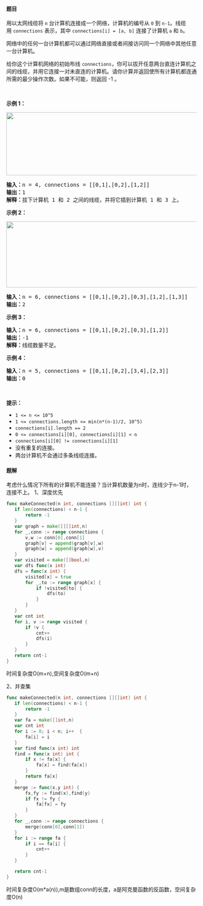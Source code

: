 #### 题目
<p>用以太网线缆将&nbsp;<code>n</code>&nbsp;台计算机连接成一个网络，计算机的编号从&nbsp;<code>0</code>&nbsp;到&nbsp;<code>n-1</code>。线缆用&nbsp;<code>connections</code>&nbsp;表示，其中&nbsp;<code>connections[i] = [a, b]</code>&nbsp;连接了计算机&nbsp;<code>a</code>&nbsp;和&nbsp;<code>b</code>。</p>

<p>网络中的任何一台计算机都可以通过网络直接或者间接访问同一个网络中其他任意一台计算机。</p>

<p>给你这个计算机网络的初始布线&nbsp;<code>connections</code>，你可以拔开任意两台直连计算机之间的线缆，并用它连接一对未直连的计算机。请你计算并返回使所有计算机都连通所需的最少操作次数。如果不可能，则返回&nbsp;-1 。&nbsp;</p>

<p>&nbsp;</p>

<p><strong>示例 1：</strong></p>

<p><strong><img alt="" src="https://assets.leetcode-cn.com/aliyun-lc-upload/uploads/2020/01/11/sample_1_1677.png" style="height: 167px; width: 570px;"></strong></p>

<pre><strong>输入：</strong>n = 4, connections = [[0,1],[0,2],[1,2]]
<strong>输出：</strong>1
<strong>解释：</strong>拔下计算机 1 和 2 之间的线缆，并将它插到计算机 1 和 3 上。
</pre>

<p><strong>示例 2：</strong></p>

<p><strong><img alt="" src="https://assets.leetcode-cn.com/aliyun-lc-upload/uploads/2020/01/11/sample_2_1677.png" style="height: 175px; width: 660px;"></strong></p>

<pre><strong>输入：</strong>n = 6, connections = [[0,1],[0,2],[0,3],[1,2],[1,3]]
<strong>输出：</strong>2
</pre>

<p><strong>示例 3：</strong></p>

<pre><strong>输入：</strong>n = 6, connections = [[0,1],[0,2],[0,3],[1,2]]
<strong>输出：</strong>-1
<strong>解释：</strong>线缆数量不足。
</pre>

<p><strong>示例 4：</strong></p>

<pre><strong>输入：</strong>n = 5, connections = [[0,1],[0,2],[3,4],[2,3]]
<strong>输出：</strong>0
</pre>

<p>&nbsp;</p>

<p><strong>提示：</strong></p>

<ul>
	<li><code>1 &lt;= n &lt;= 10^5</code></li>
	<li><code>1 &lt;= connections.length &lt;= min(n*(n-1)/2, 10^5)</code></li>
	<li><code>connections[i].length == 2</code></li>
	<li><code>0 &lt;= connections[i][0], connections[i][1]&nbsp;&lt; n</code></li>
	<li><code>connections[i][0] != connections[i][1]</code></li>
	<li>没有重复的连接。</li>
	<li>两台计算机不会通过多条线缆连接。</li>
</ul>


 #### 题解
 考虑什么情况下所有的计算机不能连接？当计算机数量为n时，连线少于n-1时，连接不上。
 1、深度优先
 ```go
func makeConnected(n int, connections [][]int) int {
	if len(connections) < n-1 {
		return -1
	}
	var graph = make([][]int,n)
	for _,conn := range connections {
		v,w := conn[0],conn[1]
		graph[v] = append(graph[v],w)
		graph[w] = append(graph[w],v)
	}
	var visited = make([]bool,n)
	var dfs func(x int)
	dfs = func(x int) {
		visited[x] = true
		for _,to := range graph[x] {
			if !visited[to] {
				dfs(to)
			}
		}
	}
	var cnt int
	for i, v := range visited {
		if !v {
			cnt++
			dfs(i)
		}
	}
	return cnt-1
}
```
 时间复杂度O(m+n),空间复杂度O(m+n)
 
 2、并查集
 ```go
func makeConnected(n int, connections [][]int) int {
	if len(connections) < n-1 {
		return -1
	}
	var fa = make([]int,n)
    var cnt int
    for i := 0; i < n; i++  {
        fa[i] = i
    }
    var find func(x int) int 
    find = func(x int) int {
        if x != fa[x] {
            fa[x] = find(fa[x])
        }
        return fa[x]
    }
    merge := func(x,y int) {
        fx,fy := find(x),find(y)
        if fx != fy {
            fa[fx] = fy
        }
    }
    for _,conn := range connections {
        merge(conn[0],conn[1])
    }
    for i := range fa {
        if i == fa[i] {
            cnt++
        }
    }

	return cnt-1
}
```
 时间复杂度O(m*a(n)),m是数组conn的长度，a是阿克曼函数的反函数，空间复杂度O(n)